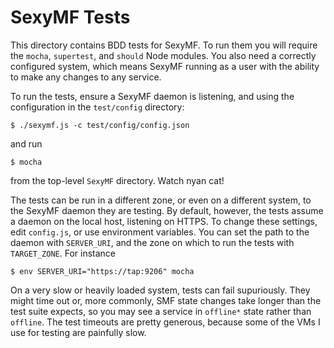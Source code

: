 # SexyMF Tests

This directory contains BDD tests for SexyMF. To run them you will
require the `mocha`, `supertest`, and `should` Node modules. You also
need a correctly configured system, which means SexyMF running as a user
with the ability to make any changes to any service.

To run the tests, ensure a SexyMF daemon is listening, and using the
configuration in the `test/config` directory:

    $ ./sexymf.js -c test/config/config.json

and run 

    $ mocha

from the top-level `SexyMF` directory. Watch nyan cat!


The tests can be run in a different zone, or even on a different system,
to the SexyMF daemon they are testing. By default, however, the tests
assume a daemon on the local host, listening on HTTPS. To change these
settings, edit `config.js`, or use environment variables. You can set
the path to the daemon with `SERVER_URI`, and the zone on which to run
the tests with `TARGET_ZONE`. For instance

    $ env SERVER_URI="https://tap:9206" mocha

On a very slow or heavily loaded system, tests can fail supuriously.
They might time out or, more commonly, SMF state changes take longer
than the test suite expects, so you may see a service in `offline*`
state rather than `offline`.  The test timeouts are pretty generous,
because some of the VMs I use for testing are painfully slow.

